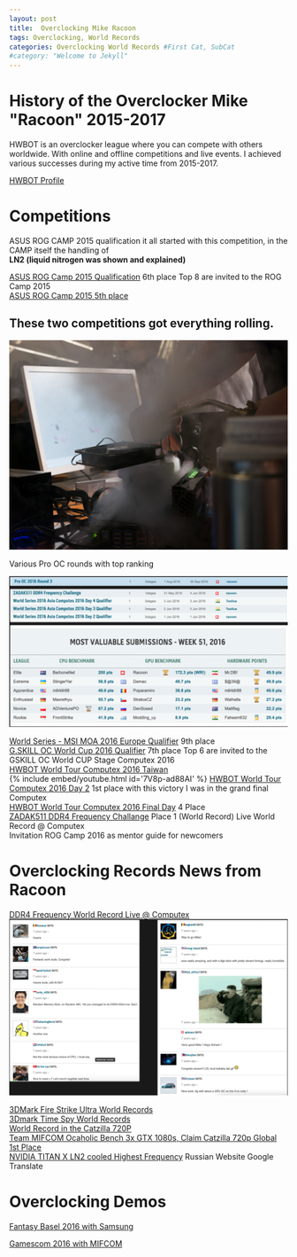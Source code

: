 ```yaml
---
layout: post
title:  Overclocking Mike Racoon
tags: Overclocking, World Records
categories: Overclocking World Records #First Cat, SubCat
#category: "Welcome to Jekyll"
---
```

# History of the Overclocker Mike "Racoon" 2015-2017

HWBOT is an overclocker league where you can compete with others worldwide.
With online and offline competitions and live events.
I achieved various successes during my active time from 2015-2017. 

[HWBOT Profile](https://hwbot.org/user/racoon) 


# Competitions 

ASUS ROG CAMP 2015 qualification it all started with this competition, in the CAMP itself the handling of \
**LN2 (liquid nitrogen was shown and explained)**

[ASUS ROG Camp 2015 Qualification](https://hwbot.org/competition/asus_rogcamp15_qual) 6th place Top 8 are invited to the ROG Camp 2015 \
[ASUS ROG Camp 2015 5th place](https://hwbot.org/competition/asus_rogcamp15_final)

## These two competitions got everything rolling.

![Overclocking_1](assets/img/img/oc/oc_2.png "Cold")

Various Pro OC rounds with top ranking

![Overclocking_1](assets/img/img/oc/scores.png "Scores")

[World Series - MSI MOA 2016 Europe Qualifier](https://hwbot.org/competition/ws16_eu_qualifier) 9th place \
[G.SKILL OC World Cup 2016 Qualifier](https://hwbot.org/competition/gskill_ocworldcup_2016_qualifier) 7th place Top 6 are invited to the GSKILL OC World CUP Stage Computex 2016 \
[HWBOT World Tour Computex 2016 Taiwan](https://www.youtube.com/watch?v=7V8p-ad88AI&t=23s&ab_channel=OverClocking-TV) \
{% include embed/youtube.html id='7V8p-ad88AI' %}
[HWBOT World Tour Computex 2016 Day 2](https://hwbot.org/competition/ws16_asia_qualifier_day2) 1st place with this victory I was in the grand final Computex \
[HWBOT World Tour Computex 2016 Final Day](https://hwbot.org/competition/ws16_asia_final) 4 Place \
[ZADAK511 DDR4 Frequency Challange](https://hwbot.org/newsflash/3667_racoon_submits_highest_ddr4_frequency_hits_2515.9mhz_on_asrock_z170m_oc_formula/) Place 1 (World Record) Live World Record @ Computex \
Invitation ROG Camp 2016 as mentor guide for newcomers

# Overclocking Records News from Racoon

[DDR4 Frequency World Record Live @ Computex](https://hwbot.org/submission/3230544_racoon_memory_clock_ddr4_sdram_2515.9_mhz) \
![Comments](assets/img/img/oc/react.png "Live")

[3DMark Fire Strike Ultra World Records]() \
[3Dmark Time Spy World Records]() \
[World Record in the Catzilla 720P](https://hwbot.org/newsflash/4175_most_valuable_submission_of_week_51_2016_gold_for_racoon_(ch)_mr.db_(ir)_a39a_(gr)_and_walhalla_(de)/) \
[Team MIFCOM Ocaholic Bench 3x GTX 1080s, Claim Catzilla 720p Global 1st Place](https://hwbot.org/newsflash/3910_team_mifcom_ocaholic_bench_3x_gtx_1080s_claim_catzilla_720p_global_1st_place/) \
[NVIDIA TITAN X LN2 cooled Highest Frequency](https://se7en.ws/shveycarec-razognal-videokartu-titan-x-do-2619-m/) Russian Website Google Translate

# Overclocking Demos

[Fantasy Basel 2016 with Samsung](https://hwbot.org/newsflash/3616_racoon_and_splmann_demo_sub_zero_overclocking_at_fantasy_basel/)



[Gamescom 2016 with MIFCOM](https://www.ekwb.com/blog/ekwb-at-gamescom-2016/)



